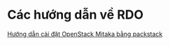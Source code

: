 # Các hướng dẫn về RDO


[Hướng dẫn cài đặt OpenStack Mitaka bằng packstack](../docs/huongdan_caidat_OpenStack_Mitaka_bang_packstack.md)
